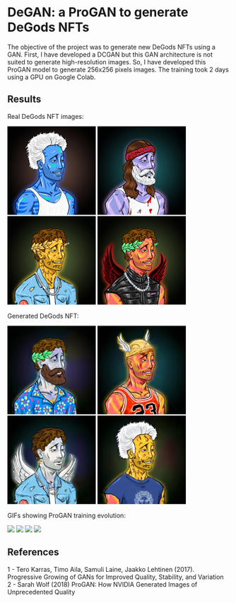# DeGAN: a ProGAN to generate DeGods NFTs

The objective of the project was to generate new DeGods NFTs using a GAN. First, I have developed a DCGAN but this GAN architecture is not suited to generate high-resolution images. So, I have developed this ProGAN model to generate 256x256 pixels images. The training took 2 days using a GPU on Google Colab.    

## Results

Real DeGods NFT images:
<p float="left">
  <img src="https://raw.githubusercontent.com/louisreberga/degan/main/images/DeGods_0.jpg" width="200" />
  <img src="https://raw.githubusercontent.com/louisreberga/degan/main/images/DeGods_1.jpg" width="200" />
  <img src="https://raw.githubusercontent.com/louisreberga/degan/main/images/DeGods_2.jpg" width="200" />
  <img src="https://raw.githubusercontent.com/louisreberga/degan/main/images/DeGods_3.jpg" width="200" />
</p>

Generated DeGods NFT:
<p float="left">
  <img src="https://raw.githubusercontent.com/louisreberga/degan/main/images/DeGAN_0.jpg" width="200" />
  <img src="https://raw.githubusercontent.com/louisreberga/degan/main/images/DeGAN_1.jpg" width="200" />
  <img src="https://raw.githubusercontent.com/louisreberga/degan/main/images/DeGAN_2.jpg" width="200" />
  <img src="https://raw.githubusercontent.com/louisreberga/degan/main/images/DeGAN_3.jpg" width="200" />
</p>

GIFs showing ProGAN training evolution:
<p float="left">
  <img src="https://raw.githubusercontent.com/louisreberga/degan/main/images/DeGAN_0.gif" width="200" />
  <img src="https://raw.githubusercontent.com/louisreberga/degan/main/images/DeGAN_1.gif" width="200" />
  <img src="https://raw.githubusercontent.com/louisreberga/degan/main/images/DeGAN_2.gif" width="200" />
  <img src="https://raw.githubusercontent.com/louisreberga/degan/main/images/DeGAN_3.gif" width="200" />
</p>

## References
1 - Tero Karras, Timo Aila, Samuli Laine, Jaakko Lehtinen (2017). Progressive Growing of GANs for Improved Quality, Stability, and Variation \
2 - Sarah Wolf (2018) ProGAN: How NVIDIA Generated Images of Unprecedented Quality
